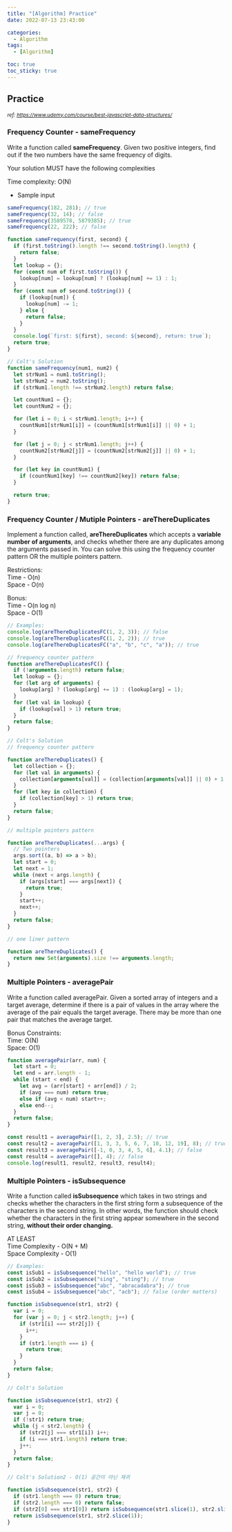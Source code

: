 ```yaml
---
title: "[Algorithm] Practice"
date: 2022-07-13 23:43:00

categories:
  - Algorithm
tags:
  - [Algorithm]

toc: true
toc_sticky: true
---
```


## Practice

<small><cite>ref: https://www.udemy.com/course/best-javascript-data-structures/</cite></small>

### Frequency Counter - sameFrequency

Write a function called **sameFrequency**. Given two positive integers, find out if the two numbers have the same frequency of digits.

Your solution MUST have the following complexities

Time complexity: O(N)

- Sample input

```js
sameFrequency(182, 281); // true
sameFrequency(32, 14); // false
sameFrequency(3589578, 5879385); // true
sameFrequency(22, 222); // false
```

```js
function sameFrequency(first, second) {
  if (first.toString().length !== second.toString().length) {
    return false;
  }
  let lookup = {};
  for (const num of first.toString()) {
    lookup[num] = lookup[num] ? (lookup[num] += 1) : 1;
  }
  for (const num of second.toString()) {
    if (lookup[num]) {
      lookup[num] -= 1;
    } else {
      return false;
    }
  }
  console.log(`first: ${first}, second: ${second}, return: true`);
  return true;
}
```

```js
// Colt's Solution
function sameFrequency(num1, num2) {
  let strNum1 = num1.toString();
  let strNum2 = num2.toString();
  if (strNum1.length !== strNum2.length) return false;

  let countNum1 = {};
  let countNum2 = {};

  for (let i = 0; i < strNum1.length; i++) {
    countNum1[strNum1[i]] = (countNum1[strNum1[i]] || 0) + 1;
  }

  for (let j = 0; j < strNum1.length; j++) {
    countNum2[strNum2[j]] = (countNum2[strNum2[j]] || 0) + 1;
  }

  for (let key in countNum1) {
    if (countNum1[key] !== countNum2[key]) return false;
  }

  return true;
}
```

### Frequency Counter / Mutiple Pointers - areThereDuplicates

Implement a function called, **areThereDuplicates** which accepts a **variable number of arguments**, and checks whether there are any duplicates among the arguments passed in.
You can solve this using the frequency counter pattern OR the multiple pointers pattern.

Restrictions:  
 Time - O(n)  
 Space - O(n)

Bonus:  
 Time - O(n log n)  
 Space - O(1)

```js
// Examples:
console.log(areThereDuplicatesFC(1, 2, 3)); // false
console.log(areThereDuplicatesFC(1, 2, 2)); // true
console.log(areThereDuplicatesFC("a", "b", "c", "a")); // true
```

```js
// frequency counter pattern
function areThereDuplicatesFC() {
  if (!arguments.length) return false;
  let lookup = {};
  for (let arg of arguments) {
    lookup[arg] ? (lookup[arg] += 1) : (lookup[arg] = 1);
  }
  for (let val in lookup) {
    if (lookup[val] > 1) return true;
  }
  return false;
}
```

```js
// Colt's Solution
// frequency counter pattern

function areThereDuplicates() {
  let collection = {};
  for (let val in arguments) {
    collection[arguments[val]] = (collection[arguments[val]] || 0) + 1;
  }
  for (let key in collection) {
    if (collection[key] > 1) return true;
  }
  return false;
}

// multiple pointers pattern

function areThereDuplicates(...args) {
  // Two pointers
  args.sort((a, b) => a > b);
  let start = 0;
  let next = 1;
  while (next < args.length) {
    if (args[start] === args[next]) {
      return true;
    }
    start++;
    next++;
  }
  return false;
}

// one liner pattern

function areThereDuplicates() {
  return new Set(arguments).size !== arguments.length;
}
```

### Multiple Pointers - averagePair

Write a function called averagePair. Given a sorted array of integers and a target average, determine if there is a pair of values in the array where the average of the pair equals the target average. There may be more than one pair that matches the average target.

Bonus Constraints:  
Time: O(N)  
Space: O(1)

```js
function averagePair(arr, num) {
  let start = 0;
  let end = arr.length - 1;
  while (start < end) {
    let avg = (arr[start] + arr[end]) / 2;
    if (avg === num) return true;
    else if (avg < num) start++;
    else end--;
  }
  return false;
}

const result1 = averagePair([1, 2, 3], 2.5); // true
const result2 = averagePair([1, 3, 3, 5, 6, 7, 10, 12, 19], 8); // true
const result3 = averagePair([-1, 0, 3, 4, 5, 6], 4.1); // false
const result4 = averagePair([], 4); // false
console.log(result1, result2, result3, result4);
```

### Multiple Pointers - isSubsequence

Write a function called **isSubsequence** which takes in two strings and checks whether the characters in the first string form a subsequence of the characters in the second string. In other words, the function should check whether the characters in the first string appear somewhere in the second string, **without their order changing.**

AT LEAST  
Time Complexity - O(N + M)  
Space Complexity - O(1)

```js
// Examples:
const isSub1 = isSubsequence("hello", "hello world"); // true
const isSub2 = isSubsequence("sing", "sting"); // true
const isSub3 = isSubsequence("abc", "abracadabra"); // true
const isSub4 = isSubsequence("abc", "acb"); // false (order matters)
```

```js
function isSubsequence(str1, str2) {
  var i = 0;
  for (var j = 0; j < str2.length; j++) {
    if (str1[i] === str2[j]) {
      i++;
    }
    if (str1.length === i) {
      return true;
    }
  }
  return false;
}
```

```js
// Colt's Solution

function isSubsequence(str1, str2) {
  var i = 0;
  var j = 0;
  if (!str1) return true;
  while (j < str2.length) {
    if (str2[j] === str1[i]) i++;
    if (i === str1.length) return true;
    j++;
  }
  return false;
}

// Colt's Solution2 - O(1) 공간이 아닌 재귀

function isSubsequence(str1, str2) {
  if (str1.length === 0) return true;
  if (str2.length === 0) return false;
  if (str2[0] === str1[0]) return isSubsequence(str1.slice(1), str2.slice(1));
  return isSubsequence(str1, str2.slice(1));
}
```

